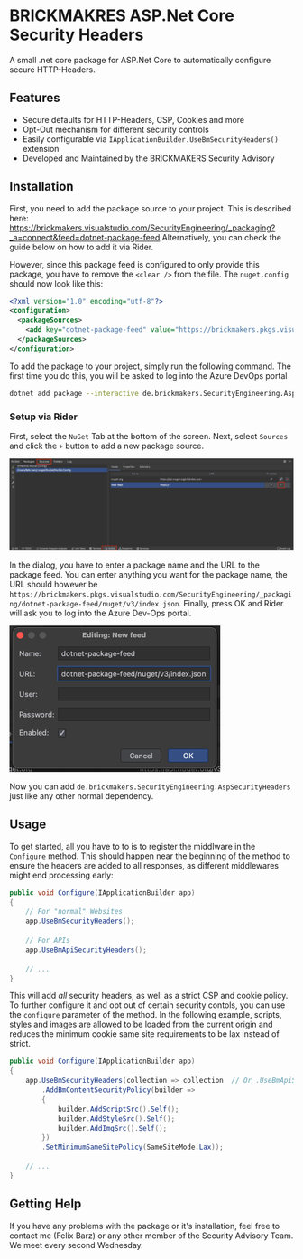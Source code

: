 # BRICKMAKRES ASP.Net Core Security Headers
A small .net core package for ASP.Net Core to automatically configure secure HTTP-Headers.

## Features
- Secure defaults for HTTP-Headers, CSP, Cookies and more
- Opt-Out mechanism for different security controls
- Easily configurable via `IApplicationBuilder.UseBmSecurityHeaders()` extension
- Developed and Maintained by the BRICKMAKERS Security Advisory

## Installation
First, you need to add the package source to your project. This is described
here: https://brickmakers.visualstudio.com/SecurityEngineering/_packaging?_a=connect&feed=dotnet-package-feed
Alternatively, you can check the guide below on how to add it via Rider.

However, since this package feed is configured to only provide this package, you have to remove the
`<clear />` from the file. The `nuget.config` should now look like this:

```.xml
<?xml version="1.0" encoding="utf-8"?>
<configuration>
  <packageSources>
    <add key="dotnet-package-feed" value="https://brickmakers.pkgs.visualstudio.com/SecurityEngineering/_packaging/dotnet-package-feed/nuget/v3/index.json" />
  </packageSources>
</configuration>
```

To add the package to your project, simply run the following command. The first time you do this,
you will be asked to log into the Azure DevOps portal

```.sh
dotnet add package --interactive de.brickmakers.SecurityEngineering.AspSecurityHeaders --version <version>
```

### Setup via Rider
First, select the `NuGet` Tab at the bottom of the screen. Next, select `Sources` and click the `+`
button to add a new package source.

![Select Nuget](doc/rider_1.png)

In the dialog, you have to enter a package name and the URL to the package feed. You can enter
anything you want for the package name, the URL should however be `https://brickmakers.pkgs.visualstudio.com/SecurityEngineering/_packaging/dotnet-package-feed/nuget/v3/index.json`.
Finally, press OK and Rider will ask you to log into the Azure Dev-Ops portal.

![Add Package Source](doc/rider_2.png)

Now you can add `de.brickmakers.SecurityEngineering.AspSecurityHeaders` just like any other normal
dependency.

## Usage
To get started, all you have to to is to register the middlware in the `Configure` method. This
should happen near the beginning of the method to ensure the headers are added to all responses, as
different middlewares might end processing early:

```.cs
public void Configure(IApplicationBuilder app)
{
    // For "normal" Websites
    app.UseBmSecurityHeaders();
    
    // For APIs
    app.UseBmApiSecurityHeaders();

    // ...
}
```

This will add *all* security headers, as well as a strict CSP and cookie policy. To further
configure it and opt out of certain security contols, you can use the `configure` parameter of the
method. In the following example, scripts, styles and images are allowed to be loaded from the
current origin and reduces the minimum cookie same site requirements to be lax instead of strict.

```.cs
public void Configure(IApplicationBuilder app)
{
    app.UseBmSecurityHeaders(collection => collection  // Or .UseBmApiSecurityHeaders for APIs
        .AddBmContentSecurityPolicy(builder =>
        {
            builder.AddScriptSrc().Self();
            builder.AddStyleSrc().Self();
            builder.AddImgSrc().Self();
        })
        .SetMinimumSameSitePolicy(SameSiteMode.Lax));

    // ...
}
```

## Getting Help
If you have any problems with the package or it's installation, feel free to contact me (Felix Barz)
or any other member of the Security Advisory Team. We meet every second Wednesday.
